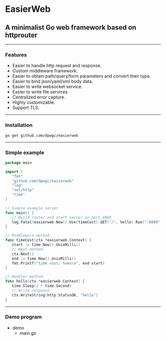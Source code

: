 # EasierWeb

## A minimalist Go web framework based on httprouter

***

### Features
* Easier to handle http request and response.
* Custom middleware framework.
* Easier to obtain path/query/form parameters and convert their type.
* Easier to bind json/yaml/xml body data.
* Easier to write websocket service.
* Easier to write file services.
* Centralized error capture.
* Highly customizable.
* Support TLS.

***

### Installation

```
go get github.com/dpwgc/easierweb
```

***

### Simple example

```go
package main

import (
   "fmt"
   "github.com/dpwgc/easierweb"
   "log"
   "net/http"
   "time"
)

// Simple example server
func main() {
   // Build router and start server on port 8080
   log.Fatal(easierweb.New().Use(timeCost).GET("/", hello).Run(":8080"))
}

// Middleware method
func timeCost(ctx *easierweb.Context) {
   start := time.Now().UnixMilli()
   // Next method
   ctx.Next()
   end := time.Now().UnixMilli()
   fmt.Printf("time cost: %vms\n", end-start)
}

// Handler method
func hello(ctx *easierweb.Context) {
   time.Sleep(1 * time.Second)
   // Write response
   ctx.WriteString(http.StatusOK, "hello")
}
```

***

### Demo program

* demo
  * main.go
